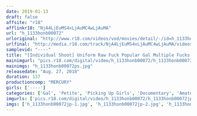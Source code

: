 ```yaml
---
date: 2019-01-13
draft: false
affsite: "r18"
afflinkr18: "NjA4LjEuMS4xLjAuMC4wLjAuMA"
url: "h_1133honb00072"
urloriginal: "http://www.r18.com/videos/vod/movies/detail/-/id=h_1133honb00072"
urlfinal: "http://media.r18.com/track/NjA4LjEuMS4xLjAuMC4wLjAuMA/videos/vod/movies/detail/-/id=h_1133honb00072"
samplevid: "----"
title: "[Individual Shoot] Uniform Raw Fuck Popular Gal Multiple Fucks Threesom POV, Boyfriend Is In The Class Next Door 'An-chan'"
mainimgurl: "pics.r18.com/digital/video/h_1133honb00072/h_1133honb00072ps.jpg"
mainimgs: "h_1133honb00072ps.jpg"
releasedate: "Aug. 27, 2018"
duration: 137
productioncomp: "MERCURY"
girls: ['----']
categories: ['Gal', 'Petite', 'Picking Up Girls', 'Documentary', 'Amateur', 'Creampie', 'Hi-Def']
imgurls: ['pics.r18.com/digital/video/h_1133honb00072/h_1133honb00072jp-1.jpg', 'pics.r18.com/digital/video/h_1133honb00072/h_1133honb00072jp-2.jpg', 'pics.r18.com/digital/video/h_1133honb00072/h_1133honb00072jp-3.jpg', 'pics.r18.com/digital/video/h_1133honb00072/h_1133honb00072jp-4.jpg', 'pics.r18.com/digital/video/h_1133honb00072/h_1133honb00072jp-5.jpg', 'pics.r18.com/digital/video/h_1133honb00072/h_1133honb00072jp-6.jpg', 'pics.r18.com/digital/video/h_1133honb00072/h_1133honb00072jp-7.jpg', 'pics.r18.com/digital/video/h_1133honb00072/h_1133honb00072jp-8.jpg', 'pics.r18.com/digital/video/h_1133honb00072/h_1133honb00072jp-9.jpg', 'pics.r18.com/digital/video/h_1133honb00072/h_1133honb00072jp-10.jpg', 'pics.r18.com/digital/video/h_1133honb00072/h_1133honb00072jp-11.jpg', 'pics.r18.com/digital/video/h_1133honb00072/h_1133honb00072jp-12.jpg', 'pics.r18.com/digital/video/h_1133honb00072/h_1133honb00072jp-13.jpg', 'pics.r18.com/digital/video/h_1133honb00072/h_1133honb00072jp-14.jpg', 'pics.r18.com/digital/video/h_1133honb00072/h_1133honb00072jp-15.jpg', 'pics.r18.com/digital/video/h_1133honb00072/h_1133honb00072jp-16.jpg', 'pics.r18.com/digital/video/h_1133honb00072/h_1133honb00072jp-17.jpg', 'pics.r18.com/digital/video/h_1133honb00072/h_1133honb00072jp-18.jpg', 'pics.r18.com/digital/video/h_1133honb00072/h_1133honb00072jp-19.jpg', 'pics.r18.com/digital/video/h_1133honb00072/h_1133honb00072jp-20.jpg']
imgs: ['h_1133honb00072jp-1.jpg', 'h_1133honb00072jp-2.jpg', 'h_1133honb00072jp-3.jpg', 'h_1133honb00072jp-4.jpg', 'h_1133honb00072jp-5.jpg', 'h_1133honb00072jp-6.jpg', 'h_1133honb00072jp-7.jpg', 'h_1133honb00072jp-8.jpg', 'h_1133honb00072jp-9.jpg', 'h_1133honb00072jp-10.jpg', 'h_1133honb00072jp-11.jpg', 'h_1133honb00072jp-12.jpg', 'h_1133honb00072jp-13.jpg', 'h_1133honb00072jp-14.jpg', 'h_1133honb00072jp-15.jpg', 'h_1133honb00072jp-16.jpg', 'h_1133honb00072jp-17.jpg', 'h_1133honb00072jp-18.jpg', 'h_1133honb00072jp-19.jpg', 'h_1133honb00072jp-20.jpg']
---
```

